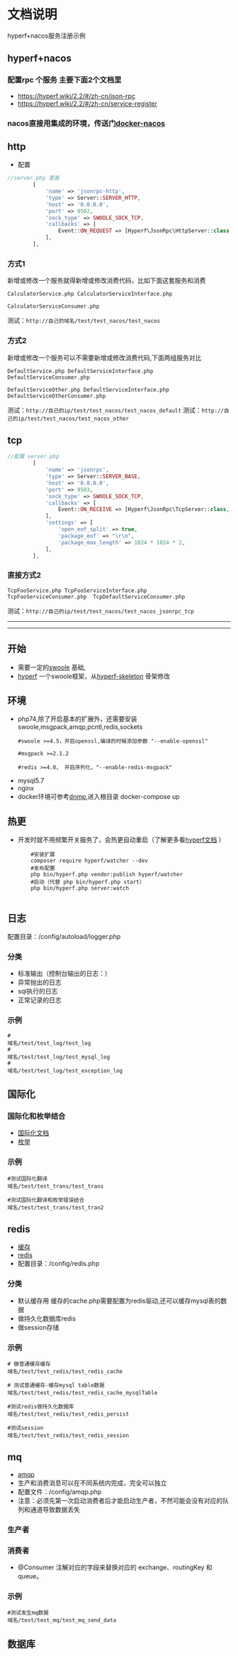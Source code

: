 # 文档说明
hyperf+nacos服务注册示例

## hyperf+nacos
### 配置rpc 个服务 主要下面2个文档里
* https://hyperf.wiki/2.2/#/zh-cn/json-rpc
* https://hyperf.wiki/2.2/#/zh-cn/service-register
### nacos直接用集成的环境，传送门[docker-nacos](https://github.com/DIFF0815/docker-nacos)

## http
* 配置
```php
//server.php 里面
        [
            'name' => 'jsonrpc-http',
            'type' => Server::SERVER_HTTP,
            'host' => '0.0.0.0',
            'port' => 9502,
            'sock_type' => SWOOLE_SOCK_TCP,
            'callbacks' => [
                Event::ON_REQUEST => [Hyperf\JsonRpc\HttpServer::class, 'onRequest'],
            ],
        ],
```
### 方式1
新增或修改一个服务就得新增或修改消费代码，比如下面这套服务和消费
```shell
CalculatorService.php CalculatorServiceInterface.php

CalculatorServiceConsumer.php
```
测试：`http://自己的域名/test/test_nacos/test_nacos`

### 方式2
新增或修改一个服务可以不需要新增或修改消费代码,下面两组服务对比
```shell
DefaultService.php DefaultServiceInterface.php
DefaultServiceConsumer.php

DefaultServiceOther.php DefaultServiceInterface.php
DefaultServiceOtherConsumer.php

```
测试：`http://自己的ip/test/test_nacos/test_nacos_default`
测试：`http://自己的ip/test/test_nacos/test_nacos_other`

## tcp
```php
//配置 server.php
        [
            'name' => 'jsonrpc',
            'type' => Server::SERVER_BASE,
            'host' => '0.0.0.0',
            'port' => 9503,
            'sock_type' => SWOOLE_SOCK_TCP,
            'callbacks' => [
                Event::ON_RECEIVE => [Hyperf\JsonRpc\TcpServer::class, 'onReceive'],
            ],
            'settings' => [
                'open_eof_split' => true,
                'package_eof' => "\r\n",
                'package_max_length' => 1024 * 1024 * 2,
            ],
        ],
```
### 直接方式2
```shell
TcpFooService.php TcpFooServiceInterface.php
TcpFooServiceConsumer.php  TcpDefaultServiceConsumer.php
```
测试：`http://自己的ip/test/test_nacos/test_nacos_jsonrpc_tcp`



----------------------------------------------------
----------------------------------------------------



## 开始
 * 需要一定的[swoole](https://wiki.swoole.com/#/) 基础,
 * [hyperf](https://hyperf.wiki/2.2/#/) 一个swoole框架，从[hyperf-skeleton](https://github.com/hyperf/hyperf-skeleton) 骨架修改
 
## 环境
 * php74,除了开启基本的扩展外，还需要安装swoole,msgpack,amqp,pcntl,redis,sockets
   ```shell
   #swoole >=4.5，开启openssl,编译的时候添加参数 "--enable-openssl"
   
   #msgpack >=2.1.2
   
   #redis >=4.0， 开启序列化，"--enable-redis-msgpack"
   ```
 * mysql5.7
 * nginx
 * docker环境可参考[dnmp](https://github.com/DIFF0815/dnmp),进入根目录 docker-compose up


## 热更
* 开发时就不用频繁开关服务了，会热更自动重启（了解更多看[hyperf文档](https://hyperf.wiki/2.2/#/zh-cn/watcher?id=%e7%83%ad%e6%9b%b4%e6%96%b0-watcher) ）
   ```shell
       #安装扩展
       composer require hyperf/watcher --dev
       #发布配置
       php bin/hyperf.php vendor:publish hyperf/watcher
       #启动（代替 php bin/hyperf.php start）
       php bin/hyperf.php server:watch
    
   ```

## 日志
   配置目录：/config/autoload/logger.php
### 分类
   * 标准输出（控制台输出的日志：） 
   * 异常抛出的日志
   * sql执行的日志
   * 正常记录的日志
### 示例
   ```shell
   # 
   域名/test/test_log/test_log
   # 
   域名/test/test_log/test_mysql_log
   # 
   域名/test/test_log/test_exception_log
   
   ```

## 国际化
### 国际化和枚举结合
  * [国际化文档](https://hyperf.wiki/2.2/#/zh-cn/translation)
  * [枚举](https://hyperf.wiki/2.2/#/zh-cn/constants)
### 示例
   ```shell
   #测试国际化翻译
   域名/test/test_trans/test_trans
   
   #测试国际化翻译和枚举错误结合
   域名/test/test_trans/test_tran2

   ```

## redis
   * [缓存](https://hyperf.wiki/2.2/#/zh-cn/cache)
   * [redis](https://hyperf.wiki/2.2/#/zh-cn/redis)
   * 配置目录：/config/redis.php
### 分类
   * 默认缓存用
     缓存的cache.php需要配置为redis驱动,还可以缓存mysql表的数据
   * 做持久化数据库redis
   * 做session存储
### 示例
   ```shell
   # 做普通缓存缓存
   域名/test/test_redis/test_redis_cache
   
   # 测试普通缓存-缓存mysql table数据
   域名/test/test_redis/test_redis_cache_mysqlTable
   
   #测试redis做持久化数据库
   域名/test/test_redis/test_redis_persist
   
   #测试session
   域名/test/test_redis/test_redis_session

   ```

## mq
  * [amqp](https://hyperf.wiki/2.2/#/zh-cn/amqp)
  * 生产和消费消息可以在不同系统内完成，完全可以独立
  * 配置文件：/config/amqp.php
  * 注意：必须先第一次启动消费者后才能启动生产者，不然可能会没有对应的队列和通道导致数据丢失

### 生产者
### 消费者
  * @Consumer 注解对应的字段来替换对应的 exchange、routingKey 和 queue。 

### 示例
  ```shell
  #测试发生mq数据
  域名/test/test_mq/test_mq_send_data
  
  ```

## 数据库

